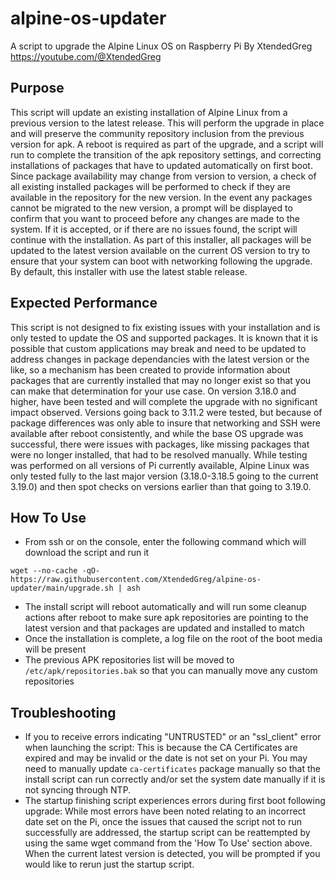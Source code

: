 # alpine-os-updater
A script to upgrade the Alpine Linux OS on Raspberry Pi
By XtendedGreg https://youtube.com/@XtendedGreg

## Purpose
This script will update an existing installation of Alpine Linux from a previous version to the latest release.  This will perform the upgrade in place and will preserve the community repository inclusion from the previous version for apk.  A reboot is required as part of the upgrade, and a script will run to complete the transition of the apk repository settings, and correcting installations of packages that have to updated automatically on first boot.  Since package availability may change from version to version, a check of all existing installed packages will be performed to check if they are available in the repository for the new version.  In the event any packages cannot be migrated to the new version, a prompt will be displayed to confirm that you want to proceed before any changes are made to the system.  If it is accepted, or if there are no issues found, the script will continue with the installation.  As part of this installer, all packages will be updated to the latest version available on the current OS version to try to ensure that your system can boot with networking following the upgrade. By default, this installer with use the latest stable release.

## Expected Performance
This script is not designed to fix existing issues with your installation and is only tested to update the OS and supported packages.  It is known that it is possible that custom applications may break and need to be updated to address changes in package dependancies with the latest version or the like, so a mechanism has been created to provide information about packages that are currently installed that may no longer exist so that you can make that determination for your use case.  On version 3.18.0 and higher, have been tested and will complete the upgrade with no significant impact observed.  Versions going back to 3.11.2 were tested, but because of package differences was only able to insure that networking and SSH were available after reboot consistently, and while the base OS upgrade was successful, there were issues with packages, like missing packages that were no longer installed, that had to be resolved manually.  While testing was performed on all versions of Pi currently available, Alpine Linux was only tested fully to the last major version (3.18.0-3.18.5 going to the current 3.19.0) and then spot checks on versions earlier than that going to 3.19.0. 

## How To Use
 - From ssh or on the console, enter the following command which will download the script and run it
```
wget --no-cache -qO- https://raw.githubusercontent.com/XtendedGreg/alpine-os-updater/main/upgrade.sh | ash
```
 - The install script will reboot automatically and will run some cleanup actions after reboot to make sure apk repositories are pointing to the latest version and that packages are updated and installed to match
 - Once the installation is complete, a log file on the root of the boot media will be present
 - The previous APK repositories list will be moved to ```/etc/apk/repositories.bak``` so that you can manually move any custom repositories

## Troubleshooting
 - If you to receive errors indicating "UNTRUSTED" or an "ssl_client" error when launching the script: This is because the CA Certificates are expired and may be invalid or the date is not set on your Pi.  You may need to manually update ```ca-certificates``` package manually so that the install script can run correctly and/or set the system date manually if it is not syncing through NTP.
 - The startup finishing script experiences errors during first boot following upgrade: While most errors have been noted relating to an incorrect date set on the Pi, once the issues that caused the script not to run successfully are addressed, the startup script can be reattempted by using the same wget command from the 'How To Use' section above.  When the current latest version is detected, you will be prompted if you would like to rerun just the startup script.
